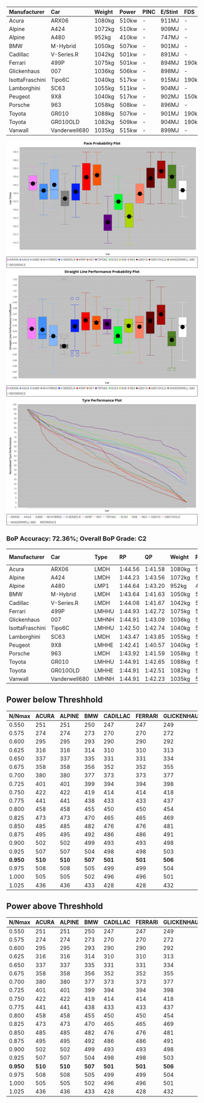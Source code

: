 |Manufacturer|Car|Weight|Power|PINC|E/Stint|FDS|
|:-|:-|:-|:-|:-|:-|:-|
|Acura|ARX06|1080kg|510kw|-|911MJ|-|
|Alpine|A424|1072kg|510kw|-|909MJ|-|
|Alpine|A480|952kg|410kw|-|747MJ|-|
|BMW|M-Hybrid|1050kg|507kw|-|901MJ|-|
|Cadillac|V-Series.R|1042kg|501kw|-|891MJ|-|
|Ferrari|499P|1075kg|501kw|-|894MJ|190kph|
|Glickenhaus|007|1036kg|506kw|-|898MJ|-|
|IsottaFraschini|Tipo6C|1040kg|517kw|-|915MJ|190kph|
|Lamborghini|SC63|1055kg|511kw|-|904MJ|-|
|Peugeot|9X8|1040kg|517kw|-|902MJ|150kph|
|Porsche|963|1058kg|508kw|-|896MJ|-|
|Toyota|GR010|1088kg|507kw|-|901MJ|190kph|
|Toyota|GR010OLD|1082kg|509kw|-|904MJ|190kph|
|Vanwall|Vanderwell680|1035kg|515kw|-|899MJ|-|

![PACECHART](./IMG/ACOMETHOD.png)
![STRAIGHTLINEPERFORMANCECHART](./IMG/ACOMETHOD_sp.png)
![TYREPERFORMANCECHART](./IMG/ACOMETHOD_tw.png)

### BoP Accuracy: 72.36%; Overall BoP Grade: C2
|Manufacturer|Car|Type|RP|QP|Weight|Power¹|Threshhold|PINC|Power²|E/Stint|AVG Vmax|FDS|RDLC|L/Stint|BOP-Grade|ModelAccuracy|ModelPoints|Match%|
|:-|:-|:-|:-|:-|:-|:-|:-|:-|:-|:-|:-|:-|:-|:-|:-|:-|:-|:-|
|Acura|ARX06|LMDH|1:44.56|1:41.58|1080kg|510kw|210.0kph|-|510kw|911MJ|292.86kph|-|0.98|33|+C2|100.00%|995|72.04%|
|Alpine|A424|LMDH|1:44.23|1:43.56|1072kg|510kw|210.0kph|-|510kw|909MJ|292.88kph|-|0.99|33|+A2|80.53%|517|93.65%|
|Alpine|A480|LMP1|1:44.64|1:43.20|952kg|410kw|210.0kph|-|410kw|747MJ|288.78kph|-|0.97|31|~A1|59.62%|840|100.00%|
|BMW|M-Hybrid|LMDH|1:43.64|1:41.63|1050kg|507kw|210.0kph|-|507kw|901MJ|290.07kph|-|1.02|33|-C1|98.60%|1690|76.72%|
|Cadillac|V-Series.R|LMDH|1:44.08|1:41.67|1042kg|501kw|210.0kph|-|501kw|891MJ|293.67kph|-|1.02|33|~A1|88.58%|2033|99.75%|
|Ferrari|499P|LMHHU|1:44.93|1:42.72|1075kg|501kw|210.0kph|-|501kw|894MJ|294.64kph|190kph|1.02|33|+C1|84.67%|2303|75.43%|
|Glickenhaus|007|LMHNH|1:44.91|1:43.09|1036kg|506kw|210.0kph|-|506kw|898MJ|295.77kph|-|0.95|33|+C1|96.64%|1639|75.62%|
|IsottaFraschini|Tipo6C|LMHHU|1:42.50|1:42.74|1040kg|517kw|210.0kph|-|517kw|915MJ|296.02kph|190kph|1.07|33|-Ω1|66.67%|96|18.28%|
|Lamborghini|SC63|LMDH|1:43.47|1:43.85|1055kg|511kw|210.0kph|-|511kw|904MJ|291.89kph|-|1.04|33|-D1|96.77%|419|69.09%|
|Peugeot|9X8|LMHHE|1:42.41|1:40.57|1040kg|517kw|210.0kph|-|517kw|902MJ|294.75kph|150kph|1.02|33|-Ω1|87.16%|2572|17.21%|
|Porsche|963|LMDH|1:43.92|1:41.59|1058kg|508kw|210.0kph|-|508kw|896MJ|294.03kph|-|1.00|33|-A2|93.05%|5740|93.84%|
|Toyota|GR010|LMHHU|1:44.91|1:42.65|1088kg|507kw|210.0kph|-|507kw|901MJ|294.49kph|190kph|1.01|33|+D2|90.17%|3255|64.09%|
|Toyota|GR010OLD|LMHHE|1:44.91|1:42.51|1082kg|509kw|210.0kph|-|509kw|904MJ|296.61kph|190kph|1.01|33|+B2|85.24%|1322|81.30%|
|Vanwall|Vanderwell680|LMHNH|1:44.91|1:42.23|1035kg|515kw|210.0kph|-|515kw|899MJ|291.06kph|-|1.00|33|+C1|91.33%|611|76.04%|

## Power below Threshhold
|N/Nmax|ACURA|ALPINE|BMW|CADILLAC|FERRARI|GLICKENHAUS|ISOTTAFRASCHINI|LAMBORGHINI|PEUGEOT|PORSCHE|TOYOTA|TOYOTA|VANWALL|​|RPM|A480|
|:-|:-|:-|:-|:-|:-|:-|:-|:-|:-|:-|:-|:-|:-|:-|:-|:-|
|0.550|251|251|250|247|247|249|255|252|255|250|250|251|254|​|--|-|
|0.575|274|274|273|270|270|272|278|275|278|273|273|274|277|​|--|-|
|0.600|295|295|293|290|290|292|298|295|298|293|293|294|297|​|--|-|
|0.625|316|316|314|310|310|313|320|316|320|314|314|315|319|​|--|-|
|0.650|337|337|335|331|331|334|341|337|341|335|335|336|340|​|--|-|
|0.675|358|358|356|352|352|355|363|359|363|357|356|357|362|​|--|-|
|0.700|380|380|377|373|373|377|385|380|385|378|377|379|383|​|--|-|
|0.725|401|401|399|394|394|398|407|402|407|399|399|400|405|​|--|-|
|0.750|422|422|419|414|414|418|427|422|427|420|419|421|426|​|--|-|
|0.775|441|441|438|433|433|437|446|441|446|439|438|440|445|​|5000|241|
|0.800|458|458|455|450|450|454|464|459|464|456|455|457|463|​|5500|284|
|0.825|473|473|470|465|465|469|479|474|479|471|470|472|478|​|6000|318|
|0.850|485|485|482|476|476|481|491|485|491|483|482|484|489|​|6500|359|
|0.875|495|495|492|486|486|491|502|496|502|493|492|494|500|​|7000|401|
|0.900|502|502|499|493|493|498|509|503|509|500|499|501|507|​|7500|411|
|0.925|507|507|504|498|498|503|514|508|514|505|504|506|512|​|8000|407|
|**0.950**|**510**|**510**|**507**|**501**|**501**|**506**|**517**|**511**|**517**|**508**|**507**|**509**|**515**|**​**|**8500**|**410**|
|0.975|508|508|505|499|499|504|515|509|515|506|505|507|513|​|9000|205|
|1.000|505|505|502|496|496|501|511|505|511|503|502|504|509|​|--|-|
|1.025|436|436|433|428|428|432|441|436|441|434|433|435|440|​|--|-|

## Power above Threshhold
|N/Nmax|ACURA|ALPINE|BMW|CADILLAC|FERRARI|GLICKENHAUS|ISOTTAFRASCHINI|LAMBORGHINI|PEUGEOT|PORSCHE|TOYOTA|TOYOTA|VANWALL|​|RPM|A480|
|:-|:-|:-|:-|:-|:-|:-|:-|:-|:-|:-|:-|:-|:-|:-|:-|:-|
|0.550|251|251|250|247|247|249|255|252|255|250|250|251|254|​|--|-|
|0.575|274|274|273|270|270|272|278|275|278|273|273|274|277|​|--|-|
|0.600|295|295|293|290|290|292|298|295|298|293|293|294|297|​|--|-|
|0.625|316|316|314|310|310|313|320|316|320|314|314|315|319|​|--|-|
|0.650|337|337|335|331|331|334|341|337|341|335|335|336|340|​|--|-|
|0.675|358|358|356|352|352|355|363|359|363|357|356|357|362|​|--|-|
|0.700|380|380|377|373|373|377|385|380|385|378|377|379|383|​|--|-|
|0.725|401|401|399|394|394|398|407|402|407|399|399|400|405|​|--|-|
|0.750|422|422|419|414|414|418|427|422|427|420|419|421|426|​|--|-|
|0.775|441|441|438|433|433|437|446|441|446|439|438|440|445|​|5000|241|
|0.800|458|458|455|450|450|454|464|459|464|456|455|457|463|​|5500|284|
|0.825|473|473|470|465|465|469|479|474|479|471|470|472|478|​|6000|318|
|0.850|485|485|482|476|476|481|491|485|491|483|482|484|489|​|6500|359|
|0.875|495|495|492|486|486|491|502|496|502|493|492|494|500|​|7000|401|
|0.900|502|502|499|493|493|498|509|503|509|500|499|501|507|​|7500|411|
|0.925|507|507|504|498|498|503|514|508|514|505|504|506|512|​|8000|407|
|**0.950**|**510**|**510**|**507**|**501**|**501**|**506**|**517**|**511**|**517**|**508**|**507**|**509**|**515**|**​**|**8500**|**410**|
|0.975|508|508|505|499|499|504|515|509|515|506|505|507|513|​|9000|205|
|1.000|505|505|502|496|496|501|511|505|511|503|502|504|509|​|--|-|
|1.025|436|436|433|428|428|432|441|436|441|434|433|435|440|​|--|-|
